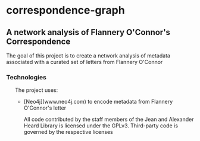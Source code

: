 <h1> correspondence-graph</h1>
<h2>A network analysis of Flannery O'Connor's Correspondence</h2>


<p>The goal of this project is to create a network analysis of metadata associated with a curated set of letters from Flannery O'Connor</p>

<h3>Technologies</h3>

<ul>The project uses:<ul>

<li>[Neo4j](www.neo4j.com) to encode metadata from Flannery O'Connor's letter</li>


<p>All code contributed by the staff members of the Jean and Alexander Heard Library is licensed under the GPLv3. Third-party code is governed by the respective licenses</p>

